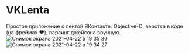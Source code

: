# VKLenta
Простое приложение с лентой ВКонтакте. Objective-C, верстка в коде (на фреймах ❤️), парсинг джейсона вручную.
![Снимок экрана 2021-04-22 в 19 35 30](https://user-images.githubusercontent.com/13520824/115752720-0db69b80-a3a3-11eb-8398-4fce69db20aa.png)
![Снимок экрана 2021-04-22 в 19 34 27](https://user-images.githubusercontent.com/13520824/115752729-0f805f00-a3a3-11eb-8968-d69df8a53a80.png)
